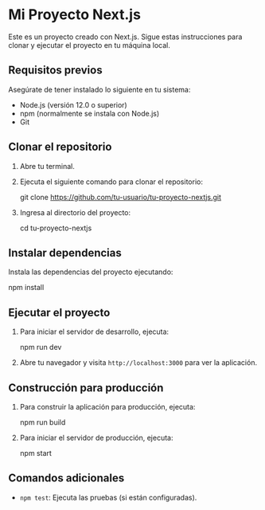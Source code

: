# Mi Proyecto Next.js

Este es un proyecto creado con Next.js. Sigue estas instrucciones para clonar y ejecutar el proyecto en tu máquina local.

## Requisitos previos

Asegúrate de tener instalado lo siguiente en tu sistema:

- Node.js (versión 12.0 o superior)
- npm (normalmente se instala con Node.js)
- Git

## Clonar el repositorio

1. Abre tu terminal.
2. Ejecuta el siguiente comando para clonar el repositorio:

   git clone https://github.com/tu-usuario/tu-proyecto-nextjs.git

3. Ingresa al directorio del proyecto:

   cd tu-proyecto-nextjs

## Instalar dependencias

Instala las dependencias del proyecto ejecutando:

npm install

## Ejecutar el proyecto

1. Para iniciar el servidor de desarrollo, ejecuta:

   npm run dev

2. Abre tu navegador y visita `http://localhost:3000` para ver la aplicación.

## Construcción para producción

1. Para construir la aplicación para producción, ejecuta:

   npm run build

2. Para iniciar el servidor de producción, ejecuta:

   npm start

## Comandos adicionales

- `npm test`: Ejecuta las pruebas (si están configuradas).



